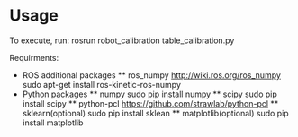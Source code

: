 # Usage

To execute, run:
rosrun robot_calibration table_calibration.py

Requirments:
* ROS additional packages
** ros_numpy http://wiki.ros.org/ros_numpy sudo apt-get install ros-kinetic-ros-numpy
* Python packages
** numpy sudo pip install numpy
** scipy sudo pip install scipy
** python-pcl https://github.com/strawlab/python-pcl
** sklearn(optional) sudo pip install sklean
** matplotlib(optional) sudo pip install matplotlib
